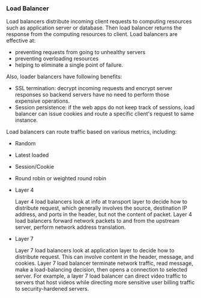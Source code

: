 ### Load Balancer

Load balancers distribute incoming client requests to computing resources such as application server or database. Then load balancer returns the response from the computing resources to client. Load balancers are effective at:

- preventing requests from going to unhealthy servers
- preventing overloading resources
- helping to eliminate a single point of failure.

Also, loader balancers have following benefits:

- SSL termination: decrypt incoming requests and encrypt server responses so backend servers have no need to perform those expensive operations.
- Session persistence: if the web apps do not keep track of sessions, load balancer can issue cookies and route a specific client's request to same instance.

Load balancers can route traffic based on various metrics, including:

- Random 

- Latest loaded

- Session/Cookie

- Round robin or weighted round robin

- Layer 4

  Layer 4 load balancers look at info at transport layer to decide how to distribute request, which generally involves the source, destination IP address, and ports in the header, but not the content of packet. Layer 4 load balancers forward network packets to and from the upstream server, perform network address translation.

- Layer 7

  Layer 7 load balancers look at application layer to decide how to distribute request. This can involve content in the header, message, and cookies. Layer 7 load balancer terminate network traffic, read message, make a load-balancing decision, then opens a connection to selected server. For example, a layer 7 load balancer can direct video traffic to servers that host videos while directing more sensitive user billing traffic to security-hardened servers. 



